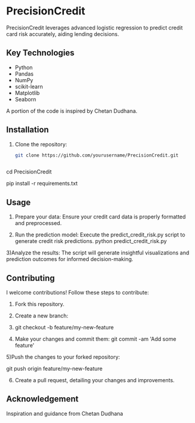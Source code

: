 # PrecisionCredit

PrecisionCredit leverages advanced logistic regression to predict credit card risk accurately, aiding lending decisions.



## Key Technologies

- Python
- Pandas
- NumPy
- scikit-learn
- Matplotlib
- Seaborn

A portion of the code is inspired by Chetan Dudhana.

## Installation

1. Clone the repository:
   ```bash
   git clone https://github.com/yourusername/PrecisionCredit.git



cd PrecisionCredit


pip install -r requirements.txt

## Usage
1) Prepare your data: Ensure your credit card data is properly formatted and preprocessed.

2) Run the prediction model: Execute the predict_credit_risk.py script to generate credit risk predictions.
python predict_credit_risk.py

3)Analyze the results: The script will generate insightful visualizations and prediction outcomes for informed decision-making.



## Contributing 
I welcome contributions! Follow these steps to contribute:

1) Fork this repository.

2) Create a new branch:

3) git checkout -b feature/my-new-feature

4) Make your changes and commit them:
git commit -am 'Add some feature'

5)Push the changes to your forked repository:

git push origin feature/my-new-feature

6) Create a pull request, detailing your changes and improvements.


## Acknowledgement
Inspiration and guidance from  Chetan Dudhana

